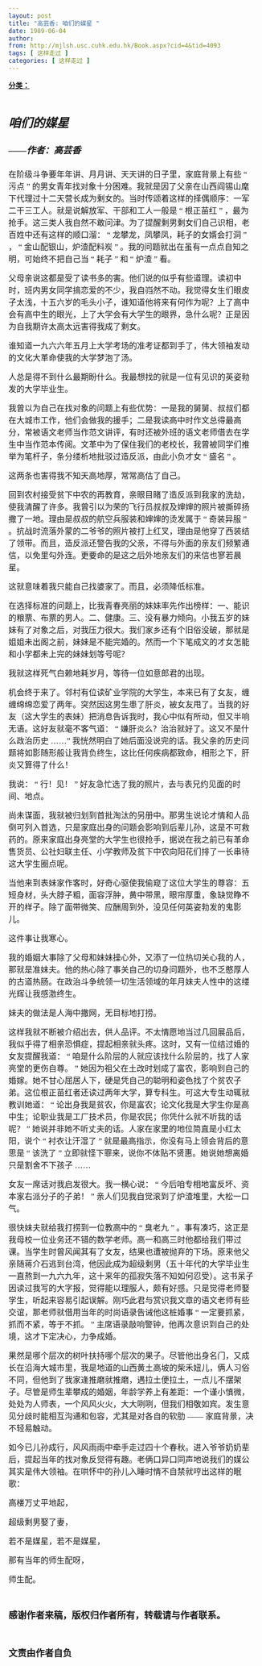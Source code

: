 ```yaml
---
layout: post
title: "高芸香: 咱们的媒星 "
date: 1989-06-04
author: 
from: http://mjlsh.usc.cuhk.edu.hk/Book.aspx?cid=4&tid=4093
tags: [ 这样走过 ]
categories: [ 这样走过 ]
---
```


<div style="margin: 15px 10px 10px 0px;">
 <div>
  <span id="ctl00_ContentPlaceHolder1_chapter1_SubjectLabel" style="font-weight:bold;text-decoration:underline;">
   分类：
  </span>
 </div>
 <!--[if gte mso 9]><xml>
 <o:OfficeDocumentSettings>
  <o:AllowPNG/>
 </o:OfficeDocumentSettings>
</xml><![endif]-->
 <!--[if gte mso 9]><xml>
 <w:WordDocument>
  <w:View>Normal</w:View>
  <w:Zoom>0</w:Zoom>
  <w:TrackMoves/>
  <w:TrackFormatting/>
  <w:PunctuationKerning/>
  <w:ValidateAgainstSchemas/>
  <w:SaveIfXMLInvalid>false</w:SaveIfXMLInvalid>
  <w:IgnoreMixedContent>false</w:IgnoreMixedContent>
  <w:AlwaysShowPlaceholderText>false</w:AlwaysShowPlaceholderText>
  <w:DoNotPromoteQF/>
  <w:LidThemeOther>EN-US</w:LidThemeOther>
  <w:LidThemeAsian>ZH-CN</w:LidThemeAsian>
  <w:LidThemeComplexScript>X-NONE</w:LidThemeComplexScript>
  <w:Compatibility>
   <w:BreakWrappedTables/>
   <w:SnapToGridInCell/>
   <w:WrapTextWithPunct/>
   <w:UseAsianBreakRules/>
   <w:DontGrowAutofit/>
   <w:SplitPgBreakAndParaMark/>
   <w:EnableOpenTypeKerning/>
   <w:DontFlipMirrorIndents/>
   <w:OverrideTableStyleHps/>
   <w:UseFELayout/>
  </w:Compatibility>
  <m:mathPr>
   <m:mathFont m:val="Cambria Math"/>
   <m:brkBin m:val="before"/>
   <m:brkBinSub m:val="&#45;-"/>
   <m:smallFrac m:val="off"/>
   <m:dispDef/>
   <m:lMargin m:val="0"/>
   <m:rMargin m:val="0"/>
   <m:defJc m:val="centerGroup"/>
   <m:wrapIndent m:val="1440"/>
   <m:intLim m:val="subSup"/>
   <m:naryLim m:val="undOvr"/>
  </m:mathPr></w:WordDocument>
</xml><![endif]-->
 <!--[if gte mso 9]><xml>
 <w:LatentStyles DefLockedState="false" DefUnhideWhenUsed="true"
  DefSemiHidden="true" DefQFormat="false" DefPriority="99"
  LatentStyleCount="276">
  <w:LsdException Locked="false" Priority="0" SemiHidden="false"
   UnhideWhenUsed="false" QFormat="true" Name="Normal"/>
  <w:LsdException Locked="false" Priority="9" SemiHidden="false"
   UnhideWhenUsed="false" QFormat="true" Name="heading 1"/>
  <w:LsdException Locked="false" Priority="9" QFormat="true" Name="heading 2"/>
  <w:LsdException Locked="false" Priority="9" QFormat="true" Name="heading 3"/>
  <w:LsdException Locked="false" Priority="9" QFormat="true" Name="heading 4"/>
  <w:LsdException Locked="false" Priority="9" QFormat="true" Name="heading 5"/>
  <w:LsdException Locked="false" Priority="9" QFormat="true" Name="heading 6"/>
  <w:LsdException Locked="false" Priority="9" QFormat="true" Name="heading 7"/>
  <w:LsdException Locked="false" Priority="9" QFormat="true" Name="heading 8"/>
  <w:LsdException Locked="false" Priority="9" QFormat="true" Name="heading 9"/>
  <w:LsdException Locked="false" Priority="39" Name="toc 1"/>
  <w:LsdException Locked="false" Priority="39" Name="toc 2"/>
  <w:LsdException Locked="false" Priority="39" Name="toc 3"/>
  <w:LsdException Locked="false" Priority="39" Name="toc 4"/>
  <w:LsdException Locked="false" Priority="39" Name="toc 5"/>
  <w:LsdException Locked="false" Priority="39" Name="toc 6"/>
  <w:LsdException Locked="false" Priority="39" Name="toc 7"/>
  <w:LsdException Locked="false" Priority="39" Name="toc 8"/>
  <w:LsdException Locked="false" Priority="39" Name="toc 9"/>
  <w:LsdException Locked="false" Priority="35" QFormat="true" Name="caption"/>
  <w:LsdException Locked="false" Priority="10" SemiHidden="false"
   UnhideWhenUsed="false" QFormat="true" Name="Title"/>
  <w:LsdException Locked="false" Priority="1" Name="Default Paragraph Font"/>
  <w:LsdException Locked="false" Priority="11" SemiHidden="false"
   UnhideWhenUsed="false" QFormat="true" Name="Subtitle"/>
  <w:LsdException Locked="false" Priority="22" SemiHidden="false"
   UnhideWhenUsed="false" QFormat="true" Name="Strong"/>
  <w:LsdException Locked="false" Priority="20" SemiHidden="false"
   UnhideWhenUsed="false" QFormat="true" Name="Emphasis"/>
  <w:LsdException Locked="false" Priority="59" SemiHidden="false"
   UnhideWhenUsed="false" Name="Table Grid"/>
  <w:LsdException Locked="false" UnhideWhenUsed="false" Name="Placeholder Text"/>
  <w:LsdException Locked="false" Priority="1" SemiHidden="false"
   UnhideWhenUsed="false" QFormat="true" Name="No Spacing"/>
  <w:LsdException Locked="false" Priority="60" SemiHidden="false"
   UnhideWhenUsed="false" Name="Light Shading"/>
  <w:LsdException Locked="false" Priority="61" SemiHidden="false"
   UnhideWhenUsed="false" Name="Light List"/>
  <w:LsdException Locked="false" Priority="62" SemiHidden="false"
   UnhideWhenUsed="false" Name="Light Grid"/>
  <w:LsdException Locked="false" Priority="63" SemiHidden="false"
   UnhideWhenUsed="false" Name="Medium Shading 1"/>
  <w:LsdException Locked="false" Priority="64" SemiHidden="false"
   UnhideWhenUsed="false" Name="Medium Shading 2"/>
  <w:LsdException Locked="false" Priority="65" SemiHidden="false"
   UnhideWhenUsed="false" Name="Medium List 1"/>
  <w:LsdException Locked="false" Priority="66" SemiHidden="false"
   UnhideWhenUsed="false" Name="Medium List 2"/>
  <w:LsdException Locked="false" Priority="67" SemiHidden="false"
   UnhideWhenUsed="false" Name="Medium Grid 1"/>
  <w:LsdException Locked="false" Priority="68" SemiHidden="false"
   UnhideWhenUsed="false" Name="Medium Grid 2"/>
  <w:LsdException Locked="false" Priority="69" SemiHidden="false"
   UnhideWhenUsed="false" Name="Medium Grid 3"/>
  <w:LsdException Locked="false" Priority="70" SemiHidden="false"
   UnhideWhenUsed="false" Name="Dark List"/>
  <w:LsdException Locked="false" Priority="71" SemiHidden="false"
   UnhideWhenUsed="false" Name="Colorful Shading"/>
  <w:LsdException Locked="false" Priority="72" SemiHidden="false"
   UnhideWhenUsed="false" Name="Colorful List"/>
  <w:LsdException Locked="false" Priority="73" SemiHidden="false"
   UnhideWhenUsed="false" Name="Colorful Grid"/>
  <w:LsdException Locked="false" Priority="60" SemiHidden="false"
   UnhideWhenUsed="false" Name="Light Shading Accent 1"/>
  <w:LsdException Locked="false" Priority="61" SemiHidden="false"
   UnhideWhenUsed="false" Name="Light List Accent 1"/>
  <w:LsdException Locked="false" Priority="62" SemiHidden="false"
   UnhideWhenUsed="false" Name="Light Grid Accent 1"/>
  <w:LsdException Locked="false" Priority="63" SemiHidden="false"
   UnhideWhenUsed="false" Name="Medium Shading 1 Accent 1"/>
  <w:LsdException Locked="false" Priority="64" SemiHidden="false"
   UnhideWhenUsed="false" Name="Medium Shading 2 Accent 1"/>
  <w:LsdException Locked="false" Priority="65" SemiHidden="false"
   UnhideWhenUsed="false" Name="Medium List 1 Accent 1"/>
  <w:LsdException Locked="false" UnhideWhenUsed="false" Name="Revision"/>
  <w:LsdException Locked="false" Priority="34" SemiHidden="false"
   UnhideWhenUsed="false" QFormat="true" Name="List Paragraph"/>
  <w:LsdException Locked="false" Priority="29" SemiHidden="false"
   UnhideWhenUsed="false" QFormat="true" Name="Quote"/>
  <w:LsdException Locked="false" Priority="30" SemiHidden="false"
   UnhideWhenUsed="false" QFormat="true" Name="Intense Quote"/>
  <w:LsdException Locked="false" Priority="66" SemiHidden="false"
   UnhideWhenUsed="false" Name="Medium List 2 Accent 1"/>
  <w:LsdException Locked="false" Priority="67" SemiHidden="false"
   UnhideWhenUsed="false" Name="Medium Grid 1 Accent 1"/>
  <w:LsdException Locked="false" Priority="68" SemiHidden="false"
   UnhideWhenUsed="false" Name="Medium Grid 2 Accent 1"/>
  <w:LsdException Locked="false" Priority="69" SemiHidden="false"
   UnhideWhenUsed="false" Name="Medium Grid 3 Accent 1"/>
  <w:LsdException Locked="false" Priority="70" SemiHidden="false"
   UnhideWhenUsed="false" Name="Dark List Accent 1"/>
  <w:LsdException Locked="false" Priority="71" SemiHidden="false"
   UnhideWhenUsed="false" Name="Colorful Shading Accent 1"/>
  <w:LsdException Locked="false" Priority="72" SemiHidden="false"
   UnhideWhenUsed="false" Name="Colorful List Accent 1"/>
  <w:LsdException Locked="false" Priority="73" SemiHidden="false"
   UnhideWhenUsed="false" Name="Colorful Grid Accent 1"/>
  <w:LsdException Locked="false" Priority="60" SemiHidden="false"
   UnhideWhenUsed="false" Name="Light Shading Accent 2"/>
  <w:LsdException Locked="false" Priority="61" SemiHidden="false"
   UnhideWhenUsed="false" Name="Light List Accent 2"/>
  <w:LsdException Locked="false" Priority="62" SemiHidden="false"
   UnhideWhenUsed="false" Name="Light Grid Accent 2"/>
  <w:LsdException Locked="false" Priority="63" SemiHidden="false"
   UnhideWhenUsed="false" Name="Medium Shading 1 Accent 2"/>
  <w:LsdException Locked="false" Priority="64" SemiHidden="false"
   UnhideWhenUsed="false" Name="Medium Shading 2 Accent 2"/>
  <w:LsdException Locked="false" Priority="65" SemiHidden="false"
   UnhideWhenUsed="false" Name="Medium List 1 Accent 2"/>
  <w:LsdException Locked="false" Priority="66" SemiHidden="false"
   UnhideWhenUsed="false" Name="Medium List 2 Accent 2"/>
  <w:LsdException Locked="false" Priority="67" SemiHidden="false"
   UnhideWhenUsed="false" Name="Medium Grid 1 Accent 2"/>
  <w:LsdException Locked="false" Priority="68" SemiHidden="false"
   UnhideWhenUsed="false" Name="Medium Grid 2 Accent 2"/>
  <w:LsdException Locked="false" Priority="69" SemiHidden="false"
   UnhideWhenUsed="false" Name="Medium Grid 3 Accent 2"/>
  <w:LsdException Locked="false" Priority="70" SemiHidden="false"
   UnhideWhenUsed="false" Name="Dark List Accent 2"/>
  <w:LsdException Locked="false" Priority="71" SemiHidden="false"
   UnhideWhenUsed="false" Name="Colorful Shading Accent 2"/>
  <w:LsdException Locked="false" Priority="72" SemiHidden="false"
   UnhideWhenUsed="false" Name="Colorful List Accent 2"/>
  <w:LsdException Locked="false" Priority="73" SemiHidden="false"
   UnhideWhenUsed="false" Name="Colorful Grid Accent 2"/>
  <w:LsdException Locked="false" Priority="60" SemiHidden="false"
   UnhideWhenUsed="false" Name="Light Shading Accent 3"/>
  <w:LsdException Locked="false" Priority="61" SemiHidden="false"
   UnhideWhenUsed="false" Name="Light List Accent 3"/>
  <w:LsdException Locked="false" Priority="62" SemiHidden="false"
   UnhideWhenUsed="false" Name="Light Grid Accent 3"/>
  <w:LsdException Locked="false" Priority="63" SemiHidden="false"
   UnhideWhenUsed="false" Name="Medium Shading 1 Accent 3"/>
  <w:LsdException Locked="false" Priority="64" SemiHidden="false"
   UnhideWhenUsed="false" Name="Medium Shading 2 Accent 3"/>
  <w:LsdException Locked="false" Priority="65" SemiHidden="false"
   UnhideWhenUsed="false" Name="Medium List 1 Accent 3"/>
  <w:LsdException Locked="false" Priority="66" SemiHidden="false"
   UnhideWhenUsed="false" Name="Medium List 2 Accent 3"/>
  <w:LsdException Locked="false" Priority="67" SemiHidden="false"
   UnhideWhenUsed="false" Name="Medium Grid 1 Accent 3"/>
  <w:LsdException Locked="false" Priority="68" SemiHidden="false"
   UnhideWhenUsed="false" Name="Medium Grid 2 Accent 3"/>
  <w:LsdException Locked="false" Priority="69" SemiHidden="false"
   UnhideWhenUsed="false" Name="Medium Grid 3 Accent 3"/>
  <w:LsdException Locked="false" Priority="70" SemiHidden="false"
   UnhideWhenUsed="false" Name="Dark List Accent 3"/>
  <w:LsdException Locked="false" Priority="71" SemiHidden="false"
   UnhideWhenUsed="false" Name="Colorful Shading Accent 3"/>
  <w:LsdException Locked="false" Priority="72" SemiHidden="false"
   UnhideWhenUsed="false" Name="Colorful List Accent 3"/>
  <w:LsdException Locked="false" Priority="73" SemiHidden="false"
   UnhideWhenUsed="false" Name="Colorful Grid Accent 3"/>
  <w:LsdException Locked="false" Priority="60" SemiHidden="false"
   UnhideWhenUsed="false" Name="Light Shading Accent 4"/>
  <w:LsdException Locked="false" Priority="61" SemiHidden="false"
   UnhideWhenUsed="false" Name="Light List Accent 4"/>
  <w:LsdException Locked="false" Priority="62" SemiHidden="false"
   UnhideWhenUsed="false" Name="Light Grid Accent 4"/>
  <w:LsdException Locked="false" Priority="63" SemiHidden="false"
   UnhideWhenUsed="false" Name="Medium Shading 1 Accent 4"/>
  <w:LsdException Locked="false" Priority="64" SemiHidden="false"
   UnhideWhenUsed="false" Name="Medium Shading 2 Accent 4"/>
  <w:LsdException Locked="false" Priority="65" SemiHidden="false"
   UnhideWhenUsed="false" Name="Medium List 1 Accent 4"/>
  <w:LsdException Locked="false" Priority="66" SemiHidden="false"
   UnhideWhenUsed="false" Name="Medium List 2 Accent 4"/>
  <w:LsdException Locked="false" Priority="67" SemiHidden="false"
   UnhideWhenUsed="false" Name="Medium Grid 1 Accent 4"/>
  <w:LsdException Locked="false" Priority="68" SemiHidden="false"
   UnhideWhenUsed="false" Name="Medium Grid 2 Accent 4"/>
  <w:LsdException Locked="false" Priority="69" SemiHidden="false"
   UnhideWhenUsed="false" Name="Medium Grid 3 Accent 4"/>
  <w:LsdException Locked="false" Priority="70" SemiHidden="false"
   UnhideWhenUsed="false" Name="Dark List Accent 4"/>
  <w:LsdException Locked="false" Priority="71" SemiHidden="false"
   UnhideWhenUsed="false" Name="Colorful Shading Accent 4"/>
  <w:LsdException Locked="false" Priority="72" SemiHidden="false"
   UnhideWhenUsed="false" Name="Colorful List Accent 4"/>
  <w:LsdException Locked="false" Priority="73" SemiHidden="false"
   UnhideWhenUsed="false" Name="Colorful Grid Accent 4"/>
  <w:LsdException Locked="false" Priority="60" SemiHidden="false"
   UnhideWhenUsed="false" Name="Light Shading Accent 5"/>
  <w:LsdException Locked="false" Priority="61" SemiHidden="false"
   UnhideWhenUsed="false" Name="Light List Accent 5"/>
  <w:LsdException Locked="false" Priority="62" SemiHidden="false"
   UnhideWhenUsed="false" Name="Light Grid Accent 5"/>
  <w:LsdException Locked="false" Priority="63" SemiHidden="false"
   UnhideWhenUsed="false" Name="Medium Shading 1 Accent 5"/>
  <w:LsdException Locked="false" Priority="64" SemiHidden="false"
   UnhideWhenUsed="false" Name="Medium Shading 2 Accent 5"/>
  <w:LsdException Locked="false" Priority="65" SemiHidden="false"
   UnhideWhenUsed="false" Name="Medium List 1 Accent 5"/>
  <w:LsdException Locked="false" Priority="66" SemiHidden="false"
   UnhideWhenUsed="false" Name="Medium List 2 Accent 5"/>
  <w:LsdException Locked="false" Priority="67" SemiHidden="false"
   UnhideWhenUsed="false" Name="Medium Grid 1 Accent 5"/>
  <w:LsdException Locked="false" Priority="68" SemiHidden="false"
   UnhideWhenUsed="false" Name="Medium Grid 2 Accent 5"/>
  <w:LsdException Locked="false" Priority="69" SemiHidden="false"
   UnhideWhenUsed="false" Name="Medium Grid 3 Accent 5"/>
  <w:LsdException Locked="false" Priority="70" SemiHidden="false"
   UnhideWhenUsed="false" Name="Dark List Accent 5"/>
  <w:LsdException Locked="false" Priority="71" SemiHidden="false"
   UnhideWhenUsed="false" Name="Colorful Shading Accent 5"/>
  <w:LsdException Locked="false" Priority="72" SemiHidden="false"
   UnhideWhenUsed="false" Name="Colorful List Accent 5"/>
  <w:LsdException Locked="false" Priority="73" SemiHidden="false"
   UnhideWhenUsed="false" Name="Colorful Grid Accent 5"/>
  <w:LsdException Locked="false" Priority="60" SemiHidden="false"
   UnhideWhenUsed="false" Name="Light Shading Accent 6"/>
  <w:LsdException Locked="false" Priority="61" SemiHidden="false"
   UnhideWhenUsed="false" Name="Light List Accent 6"/>
  <w:LsdException Locked="false" Priority="62" SemiHidden="false"
   UnhideWhenUsed="false" Name="Light Grid Accent 6"/>
  <w:LsdException Locked="false" Priority="63" SemiHidden="false"
   UnhideWhenUsed="false" Name="Medium Shading 1 Accent 6"/>
  <w:LsdException Locked="false" Priority="64" SemiHidden="false"
   UnhideWhenUsed="false" Name="Medium Shading 2 Accent 6"/>
  <w:LsdException Locked="false" Priority="65" SemiHidden="false"
   UnhideWhenUsed="false" Name="Medium List 1 Accent 6"/>
  <w:LsdException Locked="false" Priority="66" SemiHidden="false"
   UnhideWhenUsed="false" Name="Medium List 2 Accent 6"/>
  <w:LsdException Locked="false" Priority="67" SemiHidden="false"
   UnhideWhenUsed="false" Name="Medium Grid 1 Accent 6"/>
  <w:LsdException Locked="false" Priority="68" SemiHidden="false"
   UnhideWhenUsed="false" Name="Medium Grid 2 Accent 6"/>
  <w:LsdException Locked="false" Priority="69" SemiHidden="false"
   UnhideWhenUsed="false" Name="Medium Grid 3 Accent 6"/>
  <w:LsdException Locked="false" Priority="70" SemiHidden="false"
   UnhideWhenUsed="false" Name="Dark List Accent 6"/>
  <w:LsdException Locked="false" Priority="71" SemiHidden="false"
   UnhideWhenUsed="false" Name="Colorful Shading Accent 6"/>
  <w:LsdException Locked="false" Priority="72" SemiHidden="false"
   UnhideWhenUsed="false" Name="Colorful List Accent 6"/>
  <w:LsdException Locked="false" Priority="73" SemiHidden="false"
   UnhideWhenUsed="false" Name="Colorful Grid Accent 6"/>
  <w:LsdException Locked="false" Priority="19" SemiHidden="false"
   UnhideWhenUsed="false" QFormat="true" Name="Subtle Emphasis"/>
  <w:LsdException Locked="false" Priority="21" SemiHidden="false"
   UnhideWhenUsed="false" QFormat="true" Name="Intense Emphasis"/>
  <w:LsdException Locked="false" Priority="31" SemiHidden="false"
   UnhideWhenUsed="false" QFormat="true" Name="Subtle Reference"/>
  <w:LsdException Locked="false" Priority="32" SemiHidden="false"
   UnhideWhenUsed="false" QFormat="true" Name="Intense Reference"/>
  <w:LsdException Locked="false" Priority="33" SemiHidden="false"
   UnhideWhenUsed="false" QFormat="true" Name="Book Title"/>
  <w:LsdException Locked="false" Priority="37" Name="Bibliography"/>
  <w:LsdException Locked="false" Priority="39" QFormat="true" Name="TOC Heading"/>
 </w:LatentStyles>
</xml><![endif]-->
 <!--[if gte mso 10]>
<style>
 /* Style Definitions */
table.MsoNormalTable
	{mso-style-name:"Table Normal";
	mso-tstyle-rowband-size:0;
	mso-tstyle-colband-size:0;
	mso-style-noshow:yes;
	mso-style-priority:99;
	mso-style-parent:"";
	mso-padding-alt:0in 5.4pt 0in 5.4pt;
	mso-para-margin-top:0in;
	mso-para-margin-right:0in;
	mso-para-margin-bottom:8.0pt;
	mso-para-margin-left:0in;
	line-height:107%;
	mso-pagination:widow-orphan;
	font-size:11.0pt;
	font-family:Calibri;
	mso-ascii-font-family:Calibri;
	mso-ascii-theme-font:minor-latin;
	mso-hansi-font-family:Calibri;
	mso-hansi-theme-font:minor-latin;
	mso-fareast-language:ZH-CN;}
</style>
<![endif]-->
 <!--StartFragment-->
 <h5 style="mso-margin-top-alt:auto;mso-margin-bottom-alt:auto;
line-height:normal">
  <span style="font-size: 11pt;">
   <span lang="ZH-CN" style="font-family: SimSun;">
    <font size="5" style="">
     <b>
      <br/>
     </b>
    </font>
   </span>
  </span>
  <span style="font-size: 11pt;">
   <span lang="ZH-CN" style="font-family: SimSun;">
    <font size="5">
     <b>
      咱们的媒星
     </b>
    </font>
   </span>
  </span>
 </h5>
 <h5 style="mso-margin-top-alt:auto;mso-margin-bottom-alt:auto;
line-height:normal">
  <span lang="ZH-CN" style="font-family: SimSun;">
   <font size="4" style="">
    <b>
     ——作者：高芸香
    </b>
   </font>
  </span>
 </h5>
 <p class="MsoNormal" style="mso-margin-top-alt:auto;mso-margin-bottom-alt:auto;
line-height:normal">
  <span lang="ZH-CN" style="font-size:12.0pt;font-family:SimSun;
mso-bidi-font-family:SimSun">
   在阶级斗争要年年讲、月月讲、天天讲的日子里，家庭背景上有些
  </span>
  <span style='font-size:12.0pt;font-family:"Times New Roman";mso-fareast-font-family:
"Times New Roman"'>
   “
  </span>
  <span lang="ZH-CN" style="font-size:12.0pt;font-family:
SimSun;mso-bidi-font-family:SimSun">
   污点
  </span>
  <span style='font-size:12.0pt;
font-family:"Times New Roman";mso-fareast-font-family:"Times New Roman"'>
   ”
  </span>
  <span lang="ZH-CN" style="font-size:12.0pt;font-family:SimSun;mso-bidi-font-family:
SimSun">
   的男女青年找对象十分困难。我就是因了父亲在山西阎锡山麾下代理过十二天营长成为剩女的。当时传颂着这样的择偶顺序：一军二干三工人。就是说解放军、干部和工人一般是
  </span>
  <span style='font-size:12.0pt;font-family:"Times New Roman";mso-fareast-font-family:
"Times New Roman"'>
   “
  </span>
  <span lang="ZH-CN" style="font-size:12.0pt;font-family:
SimSun;mso-bidi-font-family:SimSun">
   根正苗红
  </span>
  <span style='font-size:12.0pt;
font-family:"Times New Roman";mso-fareast-font-family:"Times New Roman"'>
   ”
  </span>
  <span lang="ZH-CN" style="font-size:12.0pt;font-family:SimSun;mso-bidi-font-family:
SimSun">
   ，最为抢手。这三类人我自然不敢问津。为了提醒剩男剩女们自己识相，老百姓中还有这样的顺口溜：
  </span>
  <span style='font-size:12.0pt;font-family:"Times New Roman";mso-fareast-font-family:
"Times New Roman"'>
   “
  </span>
  <span lang="ZH-CN" style="font-size:12.0pt;font-family:
SimSun;mso-bidi-font-family:SimSun">
   龙攀龙，凤攀凤，耗子的女婿会打洞
  </span>
  <span style='font-size:12.0pt;font-family:"Times New Roman";mso-fareast-font-family:
"Times New Roman"'>
   ”
  </span>
  <span lang="ZH-CN" style="font-size:12.0pt;font-family:
SimSun;mso-bidi-font-family:SimSun">
   ，
  </span>
  <span style='font-size:12.0pt;
font-family:"Times New Roman";mso-fareast-font-family:"Times New Roman"'>
   “
  </span>
  <span lang="ZH-CN" style="font-size:12.0pt;font-family:SimSun;mso-bidi-font-family:
SimSun">
   金山配银山，炉渣配料炭
  </span>
  <span style='font-size:12.0pt;font-family:"Times New Roman";
mso-fareast-font-family:"Times New Roman"'>
   ”
  </span>
  <span lang="ZH-CN" style="font-size:12.0pt;font-family:SimSun;mso-bidi-font-family:SimSun">
   。我的问题就出在虽有一点点自知之明，可始终不把自己当
  </span>
  <span style='font-size:12.0pt;font-family:"Times New Roman";mso-fareast-font-family:
"Times New Roman"'>
   “
  </span>
  <span lang="ZH-CN" style="font-size:12.0pt;font-family:
SimSun;mso-bidi-font-family:SimSun">
   耗子
  </span>
  <span style='font-size:12.0pt;
font-family:"Times New Roman";mso-fareast-font-family:"Times New Roman"'>
   ”
  </span>
  <span lang="ZH-CN" style="font-size:12.0pt;font-family:SimSun;mso-bidi-font-family:
SimSun">
   和
  </span>
  <span style='font-size:12.0pt;font-family:"Times New Roman";
mso-fareast-font-family:"Times New Roman"'>
   “
  </span>
  <span lang="ZH-CN" style="font-size:12.0pt;font-family:SimSun;mso-bidi-font-family:SimSun">
   炉渣
  </span>
  <span style='font-size:12.0pt;font-family:"Times New Roman";mso-fareast-font-family:
"Times New Roman"'>
   ”
  </span>
  <span lang="ZH-CN" style="font-size:12.0pt;font-family:
SimSun;mso-bidi-font-family:SimSun">
   看。
  </span>
  <span lang="ZH-CN" style='font-size:
12.0pt;font-family:"Times New Roman";mso-fareast-font-family:"Times New Roman"'>
  </span>
  <span style='font-size:12.0pt;font-family:"Times New Roman";mso-fareast-font-family:
"Times New Roman"'>
   <o:p>
   </o:p>
  </span>
 </p>
 <p class="MsoNormal" style="mso-margin-top-alt:auto;mso-margin-bottom-alt:auto;
line-height:normal">
  <span lang="ZH-CN" style="font-size:12.0pt;font-family:SimSun;
mso-bidi-font-family:SimSun">
   父母亲说这都是受了读书多的害。他们说的似乎有些道理。读初中时，班内男女同学搞恋爱的不少，我自岿然不动。我觉得女生们眼皮子太浅，十五六岁的毛头小子，谁知道他将来有何作为呢？上了高中会有高中生的眼光，上了大学会有大学生的眼界，急什么呢？正是因为自我期许太高太远害得我成了剩女。
  </span>
  <span lang="ZH-CN" style='font-size:12.0pt;font-family:"Times New Roman";mso-fareast-font-family:
"Times New Roman"'>
  </span>
  <span style='font-size:12.0pt;font-family:"Times New Roman";
mso-fareast-font-family:"Times New Roman"'>
   <o:p>
   </o:p>
  </span>
 </p>
 <p class="MsoNormal" style="mso-margin-top-alt:auto;mso-margin-bottom-alt:auto;
line-height:normal">
  <span lang="ZH-CN" style="font-size:12.0pt;font-family:SimSun;
mso-bidi-font-family:SimSun">
   谁知道一九六六年五月上大学考场的准考证都到手了，伟大领袖发动的文化大革命使我的大学梦泡了汤。
  </span>
  <span lang="ZH-CN" style='font-size:12.0pt;font-family:"Times New Roman";mso-fareast-font-family:
"Times New Roman"'>
  </span>
  <span style='font-size:12.0pt;font-family:"Times New Roman";
mso-fareast-font-family:"Times New Roman"'>
   <o:p>
   </o:p>
  </span>
 </p>
 <p class="MsoNormal" style="mso-margin-top-alt:auto;mso-margin-bottom-alt:auto;
line-height:normal">
  <span lang="ZH-CN" style="font-size:12.0pt;font-family:SimSun;
mso-bidi-font-family:SimSun">
   人总是得不到什么最期盼什么。我最想找的就是一位有见识的英姿勃发的大学毕业生。
  </span>
  <span lang="ZH-CN" style='font-size:12.0pt;font-family:"Times New Roman";mso-fareast-font-family:
"Times New Roman"'>
  </span>
  <span style='font-size:12.0pt;font-family:"Times New Roman";
mso-fareast-font-family:"Times New Roman"'>
   <o:p>
   </o:p>
  </span>
 </p>
 <p class="MsoNormal" style="mso-margin-top-alt:auto;mso-margin-bottom-alt:auto;
line-height:normal">
  <span lang="ZH-CN" style="font-size:12.0pt;font-family:SimSun;
mso-bidi-font-family:SimSun">
   我曾以为自己在找对象的问题上有些优势：一是我的舅舅、叔叔们都在大城市工作，他们会做我的援手；二是我读高中时作文总得最高分，常被语文老师当作范文讲评，有时还被外班的语文老师借去在学生中当作范本传阅。文革中为了保住我们的老校长，我曾被同学们推举为笔杆子，条分缕析地批驳过造反派，由此小负才女
  </span>
  <span style='font-size:12.0pt;font-family:"Times New Roman";mso-fareast-font-family:
"Times New Roman"'>
   “
  </span>
  <span lang="ZH-CN" style="font-size:12.0pt;font-family:
SimSun;mso-bidi-font-family:SimSun">
   盛名
  </span>
  <span style='font-size:12.0pt;
font-family:"Times New Roman";mso-fareast-font-family:"Times New Roman"'>
   ”
  </span>
  <span lang="ZH-CN" style="font-size:12.0pt;font-family:SimSun;mso-bidi-font-family:
SimSun">
   。
  </span>
  <span lang="ZH-CN" style='font-size:12.0pt;font-family:"Times New Roman";
mso-fareast-font-family:"Times New Roman"'>
  </span>
  <span style='font-size:12.0pt;
font-family:"Times New Roman";mso-fareast-font-family:"Times New Roman"'>
   <o:p>
   </o:p>
  </span>
 </p>
 <p class="MsoNormal" style="mso-margin-top-alt:auto;mso-margin-bottom-alt:auto;
line-height:normal">
  <span lang="ZH-CN" style="font-size:12.0pt;font-family:SimSun;
mso-bidi-font-family:SimSun">
   这两条也害得我不知天高地厚，常常高估了自己。
  </span>
  <span lang="ZH-CN" style='font-size:12.0pt;font-family:"Times New Roman";mso-fareast-font-family:
"Times New Roman"'>
  </span>
  <span style='font-size:12.0pt;font-family:"Times New Roman";
mso-fareast-font-family:"Times New Roman"'>
   <o:p>
   </o:p>
  </span>
 </p>
 <p class="MsoNormal" style="mso-margin-top-alt:auto;mso-margin-bottom-alt:auto;
line-height:normal">
  <span lang="ZH-CN" style="font-size:12.0pt;font-family:SimSun;
mso-bidi-font-family:SimSun">
   回到农村接受贫下中农的再教育，亲眼目睹了造反派到我家的洗劫，使我清醒了许多。我曾引以为荣的飞行员叔叔及婶婶的照片被撕碎扬撒了一地。理由是叔叔的航空兵服装和婶婶的烫发属于
  </span>
  <span style='font-size:12.0pt;font-family:"Times New Roman";mso-fareast-font-family:
"Times New Roman"'>
   “
  </span>
  <span lang="ZH-CN" style="font-size:12.0pt;font-family:
SimSun;mso-bidi-font-family:SimSun">
   奇装异服
  </span>
  <span style='font-size:12.0pt;
font-family:"Times New Roman";mso-fareast-font-family:"Times New Roman"'>
   ”
  </span>
  <span lang="ZH-CN" style="font-size:12.0pt;font-family:SimSun;mso-bidi-font-family:
SimSun">
   。抗战时流落外蒙的二爷爷的照片被打上红叉，理由是他穿了西装结了领带。而且，造反派还警告我的父亲，不得与外面的亲友们频繁通信，以免里勾外连。更要命的是这之后外地亲友们的来信也寥若晨星。
  </span>
  <span lang="ZH-CN" style='font-size:12.0pt;font-family:"Times New Roman";mso-fareast-font-family:
"Times New Roman"'>
  </span>
  <span style='font-size:12.0pt;font-family:"Times New Roman";
mso-fareast-font-family:"Times New Roman"'>
   <o:p>
   </o:p>
  </span>
 </p>
 <p class="MsoNormal" style="mso-margin-top-alt:auto;mso-margin-bottom-alt:auto;
line-height:normal">
  <span lang="ZH-CN" style="font-size:12.0pt;font-family:SimSun;
mso-bidi-font-family:SimSun">
   这就意味着我只能自己找婆家了。而且，必须降低标准。
  </span>
  <span lang="ZH-CN" style='font-size:12.0pt;font-family:"Times New Roman";mso-fareast-font-family:
"Times New Roman"'>
  </span>
  <span style='font-size:12.0pt;font-family:"Times New Roman";
mso-fareast-font-family:"Times New Roman"'>
   <o:p>
   </o:p>
  </span>
 </p>
 <p class="MsoNormal" style="mso-margin-top-alt:auto;mso-margin-bottom-alt:auto;
line-height:normal">
  <span lang="ZH-CN" style="font-size:12.0pt;font-family:SimSun;
mso-bidi-font-family:SimSun">
   在选择标准的问题上，比我青春亮丽的妹妹率先作出榜样：一、能识的粮票、布票的男人。二、健康。三、没有暴力倾向。小我五岁的妹妹有了对象之后，对我压力很大。我们家乡还有个旧俗没破，那就是姐姐未出阁之前，妹妹是不能完婚的。然而一个下笔成文的才女怎能和小学都未上完的妹妹划等号呢？
  </span>
  <span lang="ZH-CN" style='font-size:12.0pt;font-family:"Times New Roman";mso-fareast-font-family:
"Times New Roman"'>
  </span>
  <span style='font-size:12.0pt;font-family:"Times New Roman";
mso-fareast-font-family:"Times New Roman"'>
   <o:p>
   </o:p>
  </span>
 </p>
 <p class="MsoNormal" style="mso-margin-top-alt:auto;mso-margin-bottom-alt:auto;
line-height:normal">
  <span lang="ZH-CN" style="font-size:12.0pt;font-family:SimSun;
mso-bidi-font-family:SimSun">
   我就这样死气白赖地耗岁月，等待一位如意郎君的出现。
  </span>
  <span lang="ZH-CN" style='font-size:12.0pt;font-family:"Times New Roman";mso-fareast-font-family:
"Times New Roman"'>
  </span>
  <span style='font-size:12.0pt;font-family:"Times New Roman";
mso-fareast-font-family:"Times New Roman"'>
   <o:p>
   </o:p>
  </span>
 </p>
 <p class="MsoNormal" style="mso-margin-top-alt:auto;mso-margin-bottom-alt:auto;
line-height:normal">
  <span lang="ZH-CN" style="font-size:12.0pt;font-family:SimSun;
mso-bidi-font-family:SimSun">
   机会终于来了。邻村有位读矿业学院的大学生，本来已有了女友，缠缠绵绵恋爱了两年。突然因这男生患了肝炎，被女友甩了。当我的好友（这大学生的表妹）把消息告诉我时，我心中似有所动，但又半响无语。这好友就毫不客气道：
  </span>
  <span style='font-size:12.0pt;font-family:"Times New Roman";mso-fareast-font-family:
"Times New Roman"'>
   “
  </span>
  <span lang="ZH-CN" style="font-size:12.0pt;font-family:
SimSun;mso-bidi-font-family:SimSun">
   嫌肝炎么？治治就好了。这又不是什么政治历史
  </span>
  <span style='font-size:12.0pt;font-family:"Times New Roman";mso-fareast-font-family:
"Times New Roman"'>
   ……”
  </span>
  <span lang="ZH-CN" style="font-size:12.0pt;
font-family:SimSun;mso-bidi-font-family:SimSun">
   我恍然明白了她后面没说完的话。我父亲的历史问题将如影随形般让我背负终生，这比任何疾病都致命，相形之下，肝炎又算得了什么！
  </span>
  <span lang="ZH-CN" style='font-size:12.0pt;font-family:"Times New Roman";mso-fareast-font-family:
"Times New Roman"'>
  </span>
  <span style='font-size:12.0pt;font-family:"Times New Roman";
mso-fareast-font-family:"Times New Roman"'>
   <o:p>
   </o:p>
  </span>
 </p>
 <p class="MsoNormal" style="mso-margin-top-alt:auto;mso-margin-bottom-alt:auto;
line-height:normal">
  <span lang="ZH-CN" style="font-size:12.0pt;font-family:SimSun;
mso-bidi-font-family:SimSun">
   我说：
  </span>
  <span style='font-size:12.0pt;
font-family:"Times New Roman";mso-fareast-font-family:"Times New Roman"'>
   “
  </span>
  <span lang="ZH-CN" style="font-size:12.0pt;font-family:SimSun;mso-bidi-font-family:
SimSun">
   行！见！
  </span>
  <span style='font-size:12.0pt;font-family:"Times New Roman";
mso-fareast-font-family:"Times New Roman"'>
   ”
  </span>
  <span lang="ZH-CN" style="font-size:12.0pt;font-family:SimSun;mso-bidi-font-family:SimSun">
   好友急忙选了我的照片，去与表兄约见面的时间、地点。
  </span>
  <span lang="ZH-CN" style='font-size:12.0pt;font-family:"Times New Roman";mso-fareast-font-family:
"Times New Roman"'>
  </span>
  <span style='font-size:12.0pt;font-family:"Times New Roman";
mso-fareast-font-family:"Times New Roman"'>
   <o:p>
   </o:p>
  </span>
 </p>
 <p class="MsoNormal" style="mso-margin-top-alt:auto;mso-margin-bottom-alt:auto;
line-height:normal">
  <span lang="ZH-CN" style="font-size:12.0pt;font-family:SimSun;
mso-bidi-font-family:SimSun">
   尚未谋面，我就被归划到首批淘汰的另册中。那男生说论才情和人品倒可列入首选，只是家庭出身的问题会影响到后辈儿孙，这是不可救药的。原来家庭出身亮堂的大学生也很抢手，据说在我之前已有革命售货员、公社妇联主任、小学教师及贫下中农向阳花们排了一长串待这大学生圈点呢。
  </span>
  <span lang="ZH-CN" style='font-size:12.0pt;font-family:"Times New Roman";mso-fareast-font-family:
"Times New Roman"'>
  </span>
  <span style='font-size:12.0pt;font-family:"Times New Roman";
mso-fareast-font-family:"Times New Roman"'>
   <o:p>
   </o:p>
  </span>
 </p>
 <p class="MsoNormal" style="mso-margin-top-alt:auto;mso-margin-bottom-alt:auto;
line-height:normal">
  <span lang="ZH-CN" style="font-size:12.0pt;font-family:SimSun;
mso-bidi-font-family:SimSun">
   当他来到表妹家作客时，好奇心驱使我偷窥了这位大学生的尊容：五短身材，头大脖子粗，面容浮肿，黄中带黑，眼帘厚重，象缺觉睁不开的样子。除了面带微笑、应酬周到外，没见任何英姿勃发的鬼影儿。
  </span>
  <span lang="ZH-CN" style='font-size:12.0pt;font-family:"Times New Roman";mso-fareast-font-family:
"Times New Roman"'>
  </span>
  <span style='font-size:12.0pt;font-family:"Times New Roman";
mso-fareast-font-family:"Times New Roman"'>
   <o:p>
   </o:p>
  </span>
 </p>
 <p class="MsoNormal" style="mso-margin-top-alt:auto;mso-margin-bottom-alt:auto;
line-height:normal">
  <span lang="ZH-CN" style="font-size:12.0pt;font-family:SimSun;
mso-bidi-font-family:SimSun">
   这件事让我寒心。
  </span>
  <span lang="ZH-CN" style='font-size:12.0pt;font-family:"Times New Roman";mso-fareast-font-family:
"Times New Roman"'>
  </span>
  <span style='font-size:12.0pt;font-family:"Times New Roman";
mso-fareast-font-family:"Times New Roman"'>
   <o:p>
   </o:p>
  </span>
 </p>
 <p class="MsoNormal" style="mso-margin-top-alt:auto;mso-margin-bottom-alt:auto;
line-height:normal">
  <span lang="ZH-CN" style="font-size:12.0pt;font-family:SimSun;
mso-bidi-font-family:SimSun">
   我的婚姻大事除了父母和妹妹操心外，又添了一位热切关心我的人，那就是准妹夫。他的热心除了事关自己的切身问题外，也不乏憨厚人的古道热肠。在政治斗争统领一切生活领域的年月妹夫人性中的这缕光辉让我感激终生。
  </span>
  <span lang="ZH-CN" style='font-size:12.0pt;font-family:"Times New Roman";mso-fareast-font-family:
"Times New Roman"'>
  </span>
  <span style='font-size:12.0pt;font-family:"Times New Roman";
mso-fareast-font-family:"Times New Roman"'>
   <o:p>
   </o:p>
  </span>
 </p>
 <p class="MsoNormal" style="mso-margin-top-alt:auto;mso-margin-bottom-alt:auto;
line-height:normal">
  <span lang="ZH-CN" style="font-size:12.0pt;font-family:SimSun;
mso-bidi-font-family:SimSun">
   妹夫的做法是人海中撒网，无目标地打捞。
  </span>
  <span lang="ZH-CN" style='font-size:12.0pt;font-family:"Times New Roman";mso-fareast-font-family:
"Times New Roman"'>
  </span>
  <span style='font-size:12.0pt;font-family:"Times New Roman";
mso-fareast-font-family:"Times New Roman"'>
   <o:p>
   </o:p>
  </span>
 </p>
 <p class="MsoNormal" style="mso-margin-top-alt:auto;mso-margin-bottom-alt:auto;
line-height:normal">
  <span lang="ZH-CN" style="font-size:12.0pt;font-family:SimSun;
mso-bidi-font-family:SimSun">
   这样我就不断被介绍出去，供人品评。不太情愿地当过几回展品后，我似乎得了相亲恐惧症，提起相亲就头疼。这时，又有一位结过婚的女友提醒我道：
  </span>
  <span style='font-size:12.0pt;font-family:"Times New Roman";mso-fareast-font-family:
"Times New Roman"'>
   “
  </span>
  <span lang="ZH-CN" style="font-size:12.0pt;font-family:
SimSun;mso-bidi-font-family:SimSun">
   咱是什么阶层的人就应该找什么阶层的，找了人家亮堂的更伤自尊。
  </span>
  <span style='font-size:12.0pt;font-family:"Times New Roman";mso-fareast-font-family:
"Times New Roman"'>
   ”
  </span>
  <span lang="ZH-CN" style="font-size:12.0pt;font-family:
SimSun;mso-bidi-font-family:SimSun">
   她因为祖父在土改时划成了富农，影响到自己的婚嫁。她不甘心屈居人下，硬是凭自己的聪明和姿色找了个贫农子弟。这位根正苗红者还读过两年大学，算专科生。可这大专生动辄就教训她道：
  </span>
  <span style='font-size:12.0pt;font-family:"Times New Roman";mso-fareast-font-family:
"Times New Roman"'>
   “
  </span>
  <span lang="ZH-CN" style="font-size:12.0pt;font-family:
SimSun;mso-bidi-font-family:SimSun">
   论出身我是贫农，你是富农；论文化我是大学生你是高中生；论职业我是工厂技术员，你是农民；你凭什么就不听我的话呢？
  </span>
  <span style='font-size:12.0pt;font-family:"Times New Roman";mso-fareast-font-family:
"Times New Roman"'>
   ”
  </span>
  <span lang="ZH-CN" style="font-size:12.0pt;font-family:
SimSun;mso-bidi-font-family:SimSun">
   她说并非她不听丈夫的话。人家在家里的地位简直是小红太阳，说个
  </span>
  <span style='font-size:12.0pt;font-family:"Times New Roman";mso-fareast-font-family:
"Times New Roman"'>
   “
  </span>
  <span lang="ZH-CN" style="font-size:12.0pt;font-family:
SimSun;mso-bidi-font-family:SimSun">
   衬衣让汗湿了
  </span>
  <span style='font-size:12.0pt;
font-family:"Times New Roman";mso-fareast-font-family:"Times New Roman"'>
   ”
  </span>
  <span lang="ZH-CN" style="font-size:12.0pt;font-family:SimSun;mso-bidi-font-family:
SimSun">
   就是最高指示，你没有马上领会背后的意思是
  </span>
  <span style='font-size:12.0pt;font-family:
"Times New Roman";mso-fareast-font-family:"Times New Roman"'>
   “
  </span>
  <span lang="ZH-CN" style="font-size:12.0pt;font-family:SimSun;mso-bidi-font-family:
SimSun">
   该洗了
  </span>
  <span style='font-size:12.0pt;font-family:"Times New Roman";
mso-fareast-font-family:"Times New Roman"'>
   ”
  </span>
  <span lang="ZH-CN" style="font-size:12.0pt;font-family:SimSun;mso-bidi-font-family:SimSun">
   立即就怪下罪来，说你不体贴不贤惠。她说她想离婚只是割舍不下孩子
  </span>
  <span style='font-size:12.0pt;font-family:"Times New Roman";mso-fareast-font-family:
"Times New Roman"'>
   ……
   <o:p>
   </o:p>
  </span>
 </p>
 <p class="MsoNormal" style="mso-margin-top-alt:auto;mso-margin-bottom-alt:auto;
line-height:normal">
  <span lang="ZH-CN" style="font-size:12.0pt;font-family:SimSun;
mso-bidi-font-family:SimSun">
   女友一席话对我启发很大。我一横心说：
  </span>
  <span style='font-size:
12.0pt;font-family:"Times New Roman";mso-fareast-font-family:"Times New Roman"'>
   “
  </span>
  <span lang="ZH-CN" style="font-size:12.0pt;font-family:SimSun;mso-bidi-font-family:
SimSun">
   今后咱专相地富反坏、资本家右派分子的子弟！
  </span>
  <span style='font-size:12.0pt;font-family:
"Times New Roman";mso-fareast-font-family:"Times New Roman"'>
   ”
  </span>
  <span lang="ZH-CN" style="font-size:12.0pt;font-family:SimSun;mso-bidi-font-family:
SimSun">
   亲人们见我自觉滚到了炉渣堆里，大松一口气。
  </span>
  <span lang="ZH-CN" style='font-size:12.0pt;
font-family:"Times New Roman";mso-fareast-font-family:"Times New Roman"'>
  </span>
  <span style='font-size:12.0pt;font-family:"Times New Roman";mso-fareast-font-family:
"Times New Roman"'>
   <o:p>
   </o:p>
  </span>
 </p>
 <p class="MsoNormal" style="mso-margin-top-alt:auto;mso-margin-bottom-alt:auto;
line-height:normal">
  <span lang="ZH-CN" style="font-size:12.0pt;font-family:SimSun;
mso-bidi-font-family:SimSun">
   很快妹夫就给我打捞到一位教高中的
  </span>
  <span style='font-size:
12.0pt;font-family:"Times New Roman";mso-fareast-font-family:"Times New Roman"'>
   “
  </span>
  <span lang="ZH-CN" style="font-size:12.0pt;font-family:SimSun;mso-bidi-font-family:
SimSun">
   臭老九
  </span>
  <span style='font-size:12.0pt;font-family:"Times New Roman";
mso-fareast-font-family:"Times New Roman"'>
   ”
  </span>
  <span lang="ZH-CN" style="font-size:12.0pt;font-family:SimSun;mso-bidi-font-family:SimSun">
   。事有凑巧，这正是我母校一位业务还不错的数学老师。高一和高三时他都给我们带过课。当学生时曾风闻其有了女友，结果也遭被抛弃的下场。原来他父亲随蒋介石逃到台湾，他因此成为超级剩男（五十年代的大学毕业生一直熬到一九六九年，这十来年的孤寂失落不知如何忍受）。这书呆子因读过我写的大字报，觉得能以理服人，颇有好感。只是觉得老师娶学生，听起来容易引起误解。刚巧此君与赏识我文章的语文老师有些交谊，那老师就借用当年的时尚语录告诫他这桩婚事
  </span>
  <span style='font-size:12.0pt;font-family:"Times New Roman";mso-fareast-font-family:
"Times New Roman"'>
   “
  </span>
  <span lang="ZH-CN" style="font-size:12.0pt;font-family:
SimSun;mso-bidi-font-family:SimSun">
   一定要抓紧，抓而不紧，等于不抓。
  </span>
  <span style='font-size:12.0pt;font-family:"Times New Roman";mso-fareast-font-family:
"Times New Roman"'>
   ”
  </span>
  <span lang="ZH-CN" style="font-size:12.0pt;font-family:
SimSun;mso-bidi-font-family:SimSun">
   主席语录敲响警钟，他再次意识到自己的处境，这才下定决心，力争成婚。
  </span>
  <span lang="ZH-CN" style='font-size:12.0pt;font-family:"Times New Roman";mso-fareast-font-family:
"Times New Roman"'>
  </span>
  <span style='font-size:12.0pt;font-family:"Times New Roman";
mso-fareast-font-family:"Times New Roman"'>
   <o:p>
   </o:p>
  </span>
 </p>
 <p class="MsoNormal" style="mso-margin-top-alt:auto;mso-margin-bottom-alt:auto;
line-height:normal">
  <span lang="ZH-CN" style="font-size:12.0pt;font-family:SimSun;
mso-bidi-font-family:SimSun">
   果然是哪个层次的树叶扶持哪个层次的果子。尽管他出身名门，又成长在沿海大城市里，我是地道的山西黄土高坡的柴禾妞儿，俩人习俗不同，但他到了我家逢推磨就推磨，遇拉土便拉土，一点儿不摆架子。尽管是师生辈攀成的婚姻，年龄学养上有差距：一个谨小慎微，处处为人师表，一个风风火火，大大咧咧，但我们相敬如宾。发生意见分歧时能相互沟通和包容，尤其是对各自的软肋
  </span>
  <span style='font-size:12.0pt;font-family:"Times New Roman";mso-fareast-font-family:
"Times New Roman"'>
   ——
  </span>
  <span lang="ZH-CN" style="font-size:12.0pt;
font-family:SimSun;mso-bidi-font-family:SimSun">
   家庭背景，决不轻易触动。
  </span>
  <span lang="ZH-CN" style='font-size:12.0pt;font-family:"Times New Roman";mso-fareast-font-family:
"Times New Roman"'>
  </span>
  <span style='font-size:12.0pt;font-family:"Times New Roman";
mso-fareast-font-family:"Times New Roman"'>
   <o:p>
   </o:p>
  </span>
 </p>
 <p class="MsoNormal" style="mso-margin-top-alt:auto;mso-margin-bottom-alt:auto;
line-height:normal">
  <span lang="ZH-CN" style="font-size:12.0pt;font-family:SimSun;
mso-bidi-font-family:SimSun">
   如今已儿孙成行，风风雨雨中牵手走过四十个春秋。进入爷爷奶奶辈后，提起当年的找对象反觉得有趣。老俩口异口同声地说我们的媒公其实是伟大领袖。在哄怀中的孙儿入睡时情不自禁就哼出这样的眠歌：
  </span>
  <span lang="ZH-CN" style='font-size:12.0pt;font-family:"Times New Roman";mso-fareast-font-family:
"Times New Roman"'>
  </span>
  <span style='font-size:12.0pt;font-family:"Times New Roman";
mso-fareast-font-family:"Times New Roman"'>
   <o:p>
   </o:p>
  </span>
 </p>
 <p class="MsoNormal" style="margin-bottom:0in;margin-bottom:.0001pt;line-height:
normal;tab-stops:45.8pt 91.6pt 137.4pt 183.2pt 229.0pt 274.8pt 320.6pt 366.4pt 412.2pt 458.0pt 503.8pt 549.6pt 595.4pt 641.2pt 687.0pt 732.8pt">
  <font size="3">
   <span lang="ZH-CN" style='font-family: "Microsoft YaHei", sans-serif;'>
    高楼万丈平地起，
   </span>
   <span style='font-family: "Courier New";'>
    <o:p>
    </o:p>
   </span>
  </font>
 </p>
 <p class="MsoNormal" style="margin-bottom:0in;margin-bottom:.0001pt;line-height:
normal;tab-stops:45.8pt 91.6pt 137.4pt 183.2pt 229.0pt 274.8pt 320.6pt 366.4pt 412.2pt 458.0pt 503.8pt 549.6pt 595.4pt 641.2pt 687.0pt 732.8pt">
  <font size="3">
   <span lang="ZH-CN" style='font-family: "Microsoft YaHei", sans-serif;'>
    超级剩男娶了妻，
   </span>
   <span style='font-family: "Courier New";'>
    <o:p>
    </o:p>
   </span>
  </font>
 </p>
 <p class="MsoNormal" style="margin-bottom:0in;margin-bottom:.0001pt;line-height:
normal;tab-stops:45.8pt 91.6pt 137.4pt 183.2pt 229.0pt 274.8pt 320.6pt 366.4pt 412.2pt 458.0pt 503.8pt 549.6pt 595.4pt 641.2pt 687.0pt 732.8pt">
  <font size="3">
   <span lang="ZH-CN" style='font-family: "Microsoft YaHei", sans-serif;'>
    若不是媒星，若不是媒星，
   </span>
   <span style='font-family: "Courier New";'>
    <o:p>
    </o:p>
   </span>
  </font>
 </p>
 <p class="MsoNormal" style="margin-bottom:0in;margin-bottom:.0001pt;line-height:
normal;tab-stops:45.8pt 91.6pt 137.4pt 183.2pt 229.0pt 274.8pt 320.6pt 366.4pt 412.2pt 458.0pt 503.8pt 549.6pt 595.4pt 641.2pt 687.0pt 732.8pt">
  <font size="3">
   <span lang="ZH-CN" style='font-family: "Microsoft YaHei", sans-serif;'>
    那有当年的师生配呀，
   </span>
   <span style='font-family: "Courier New";'>
    <o:p>
    </o:p>
   </span>
  </font>
 </p>
 <p class="MsoNormal" style="margin-bottom:0in;margin-bottom:.0001pt;line-height:
normal;tab-stops:45.8pt 91.6pt 137.4pt 183.2pt 229.0pt 274.8pt 320.6pt 366.4pt 412.2pt 458.0pt 503.8pt 549.6pt 595.4pt 641.2pt 687.0pt 732.8pt">
  <span lang="ZH-CN" style='font-family: "Microsoft YaHei", sans-serif;'>
   <font size="3">
    师生配。
   </font>
  </span>
  <span style='font-size:
10.0pt;font-family:"Courier New";mso-fareast-font-family:"Times New Roman"'>
   <o:p>
   </o:p>
  </span>
 </p>
 <p class="MsoNormal" style="margin-bottom:0in;margin-bottom:.0001pt;line-height:
normal;tab-stops:45.8pt 91.6pt 137.4pt 183.2pt 229.0pt 274.8pt 320.6pt 366.4pt 412.2pt 458.0pt 503.8pt 549.6pt 595.4pt 641.2pt 687.0pt 732.8pt">
  <span lang="ZH-CN" style='font-family: "Microsoft YaHei", sans-serif;'>
   <font size="3">
    <br/>
   </font>
  </span>
 </p>
 <p class="MsoNormal" style="margin-bottom: 0.0001pt; text-align: justify; font-size: 10.5pt;">
  <b>
   <font size="4">
    <span lang="ZH-CN" style="font-family: 宋体;">
     感谢作者来稿，版权归作者所有，转载请与作者联系。
    </span>
    <o:p>
    </o:p>
   </font>
  </b>
 </p>
 <p class="MsoNormal" style="margin-bottom: 0.0001pt; text-align: justify; font-size: 10.5pt;">
  <b>
   <font size="4">
    <span lang="ZH-CN" style="font-family: 宋体;">
     <br/>
    </span>
   </font>
  </b>
 </p>
 <p class="MsoNormal" style='margin-bottom: 0.0001pt; text-align: justify; font-size: 10.5pt; font-family: "Times New Roman"; text-indent: 21.75pt;'>
  <span lang="ZH-CN" style="font-family: SimSun;">
  </span>
 </p>
 <p class="MsoNormal" style="margin-bottom:0in;margin-bottom:.0001pt;line-height:
normal;tab-stops:45.8pt 91.6pt 137.4pt 183.2pt 229.0pt 274.8pt 320.6pt 366.4pt 412.2pt 458.0pt 503.8pt 549.6pt 595.4pt 641.2pt 687.0pt 732.8pt">
  <span lang="ZH-CN" style='font-family: "Microsoft YaHei", sans-serif;'>
  </span>
 </p>
 <p class="MsoNormal" style="margin-bottom: 0.0001pt; text-align: justify; font-size: 10.5pt;">
  <span lang="ZH-CN" style="font-family: 宋体;">
   <b>
    <font size="4">
     文责由作者自负
    </font>
   </b>
  </span>
 </p>
 <!--EndFragment-->
</div>


